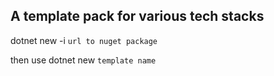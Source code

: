 ## A template pack for various tech stacks

dotnet new -i `url to nuget package`

then use
dotnet new `template name`
